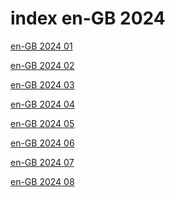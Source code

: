 # index en-GB 2024

<a href="./01">en-GB 2024 01</a>

<a href="./02">en-GB 2024 02</a>

<a href="./03">en-GB 2024 03</a>

<a href="./04">en-GB 2024 04</a>

<a href="./05">en-GB 2024 05</a>

<a href="./06">en-GB 2024 06</a>

<a href="./07">en-GB 2024 07</a>

<a href="./08">en-GB 2024 08</a>
